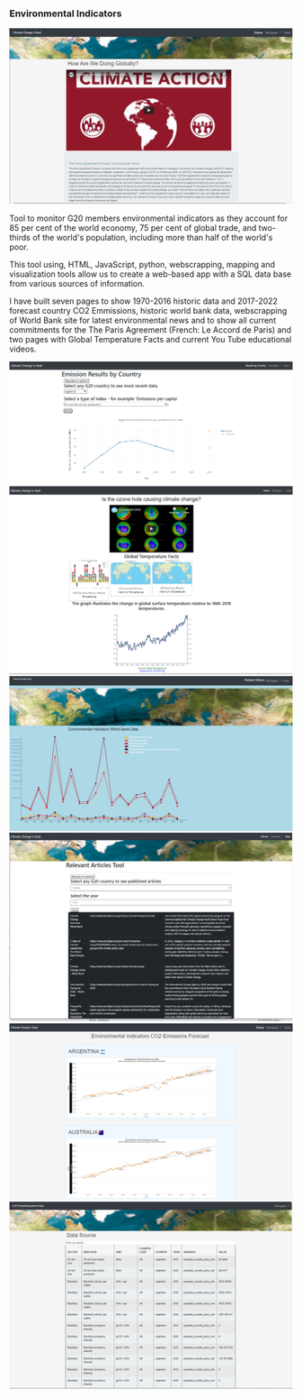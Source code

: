 ### Environmental Indicators
![EnviroAppScreen1](https://github.com/jhenvi/Enviromental_Indicators_App/blob/master/Images/EnviroAppScreen1.PNG)

Tool to monitor G20 members environmental indicators as they account for 85 per cent of the world economy, 
75 per cent of global trade, and two-thirds of the world's population, including more than half of the world's poor.

This tool using, HTML, JavaScript, python, webscrapping, mapping and visualization tools allow us to create a
web-based app with a SQL data base from various sources of information.

I have built seven pages to show 1970-2016 historic data and 2017-2022 forecast country CO2 Emmissions, historic world bank data,
webscrapping of World Bank site for latest environmental news and to show all current commitments for the The Paris Agreement 
(French: Le Accord de Paris) and two pages with Global Temperature Facts and current You Tube educational videos.

![EnviroAppScreen2](https://github.com/jhenvi/Enviromental_Indicators_App/blob/master/Images/EnviroAppScreen2.PNG)
![EnviroAppScreen3](https://github.com/jhenvi/Enviromental_Indicators_App/blob/master/Images/EnviroAppScreen3.PNG)
![EnviroAppScreen4](https://github.com/jhenvi/Enviromental_Indicators_App/blob/master/Images/EnviroAppScreen4.PNG)
![EnviroAppScreen5](https://github.com/jhenvi/Enviromental_Indicators_App/blob/master/Images/EnviroAppScreen5.PNG)
![EnviroAppScreen6](https://github.com/jhenvi/Enviromental_Indicators_App/blob/master/Images/EnviroAppScreen6.PNG)
![EnviroAppScreen7](https://github.com/jhenvi/Enviromental_Indicators_App/blob/master/Images/EnviroAppScreen7.PNG)
